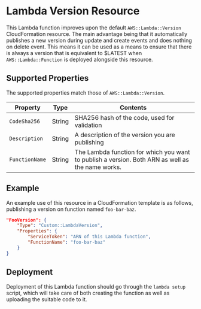 # Lambda Version Resource

This Lambda function improves upon the default `AWS::Lambda::Version` CloudFormation resource. The main advantage being that it automatically publishes a new version during update and create events and does nothing on delete event. This means it can be used as a means to ensure that there is always a version that is equivalent to $LATEST when `AWS::Lambda::Function` is deployed alongside this resource.

## Supported Properties

The supported properties match those of `AWS::Lambda::Version`.

Property | Type | Contents
---------|------|----------
`CodeSha256` | String | SHA256 hash of the code, used for validation
`Description` | String | A description of the version you are publishing
`FunctionName` | String | The Lambda function for which you want to publish a version. Both ARN as well as the name works.

## Example

An example use of this resource in a CloudFormation template is as follows, publishing a version on function named `foo-bar-baz`.

```json
"FooVersion": {
    "Type": "Custom::LambdaVersion",
    "Properties": {
        "ServiceToken": "ARN of this Lambda function",
        "FunctionName": "foo-bar-baz"
    }
}
```

## Deployment

Deployment of this Lambda function should go through the `lambda setup` script, which will take care of both creating the function as well as uploading the suitable code to it.
